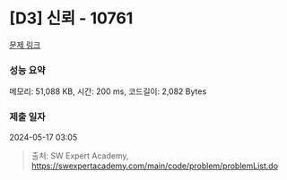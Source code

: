 # [D3] 신뢰 - 10761 

[문제 링크](https://swexpertacademy.com/main/code/problem/problemDetail.do?contestProbId=AXSVc1TqEAYDFAQT) 

### 성능 요약

메모리: 51,088 KB, 시간: 200 ms, 코드길이: 2,082 Bytes

### 제출 일자

2024-05-17 03:05



> 출처: SW Expert Academy, https://swexpertacademy.com/main/code/problem/problemList.do